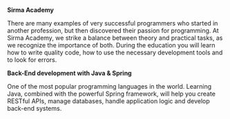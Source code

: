 **Sirma Academy**

There are many examples of very successful programmers who started in another profession, but then discovered their passion for programming.
At Sirma Academy, we strike a balance between theory and practical tasks, as we recognize the importance of both. During the education you will learn how to write quality code, how to use the necessary development tools and to look for errors.

**Back-End development with Java & Spring**

One of the most popular programming languages in the world. Learning Java, combined with the powerful Spring framework, will help you create RESTful APIs, manage databases, handle application logic and develop back-end systems.
